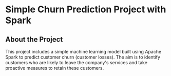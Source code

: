 # Simple Churn Prediction Project with Spark

## About the Project
This project includes a simple machine learning model built using Apache Spark to predict customer churn (customer losses). 
The aim is to identify customers who are likely to leave the company's services and take proactive measures to retain these customers.
